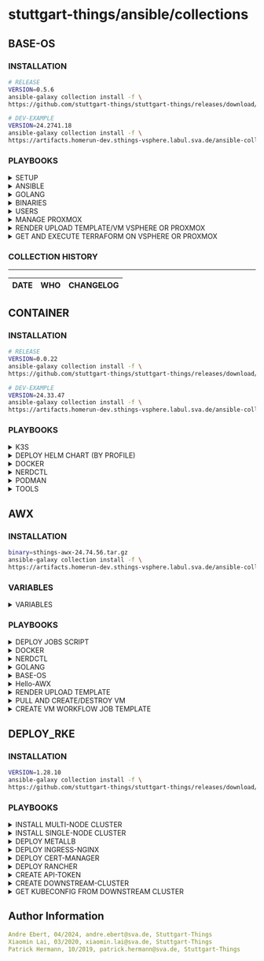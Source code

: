 # stuttgart-things/ansible/collections

## BASE-OS

### INSTALLATION

```bash
# RELEASE
VERSION=0.5.6
ansible-galaxy collection install -f \
https://github.com/stuttgart-things/stuttgart-things/releases/download/${VERSION}/sthings-base_os-${VERSION}.tar.gz

# DEV-EXAMPLE
VERSION=24.2741.18
ansible-galaxy collection install -f \
https://artifacts.homerun-dev.sthings-vsphere.labul.sva.de/ansible-collections/sthings-base_os-${VERSION}.tar.gz
```

### PLAYBOOKS

<details><summary>SETUP</summary>

base setup for linux machine: updates, packages, ca, banner + filesystem.

```bash
ansible-playbook sthings.base_os.setup -vv -i /tmp/inv
```

</details>

<details><summary>ANSIBLE</summary>

deploys ansible + dependecies

```bash
ansible-playbook sthings.base_os.ansible -vv -i /tmp/inv
```

</details>

<details><summary>GOLANG</summary>

installs golang on target system(s)

```bash
# DEPLOYMENT WITH DEFAULT OPTIONS (STHINGS USER EXPORTS)
ansible-playbook sthings.base_os.golang -vv -i inventory

# DEPLOYMENT WITH OVERWRITES (DIFFRENT USER AND SPECIFY GOLANG VERSION)
ansible-playbook sthings.base_os.golang \
-e golang_version=1.22.2 \
-e go_username=elon \
-e go_usergroup=dev \
-e go_userhome=/home/elon \
-vv -i inventory

# ADD TO PLAY AND README FOR USERS DICT
```

</details>

<details><summary>BINARIES</summary>

```bash
ansible-playbook sthings.base_os.binaries -vv -i /tmp/inv
```

</details>


<details><summary>USERS</summary>

```bash
ansible-playbook sthings.base_os.users -vv -i /tmp/inv
```

</details>

<details><summary>MANAGE PROXMOX</summary>

## Rename VM/Template
```bash
ansible-playbook sthings.base_os.rename_proxmox -vv -e vmname_old=myVM -e vmname_new=myNewVM -e target_host=localhost
```

## Delete VM/Template
```bash
ansible-playbook sthings.base_os.delete_proxmox -vv -e vmname_delete=example-name -e target_host=localhost
```

</details>

<details><summary>RENDER UPLOAD TEMPLATE/VM VSPHERE OR PROXMOX</summary>

## Render and upload rendered VM config to s3 bucket
```bash
# Default render of vm templates
ansible-playbook sthings.base_os.render_upload_vm -vv \
-e lab=labul \
-e cloud=vsphere \
-e s3=labul-automation
```

```bash
# Render w/ given name and size
ansible-playbook sthings.base_os.render_upload_vm -vv \
-e lab=labul \
-e cloud=vsphere \
-e vmSize=l \
-e vmName=martin \
-e s3=labul-automation
```

```bash
# Render with changed VM attributes
ansible-playbook sthings.base_os.render_upload_vm -vv \
-e lab=labul \
-e cloud=vsphere \
-e vmName=test-vm \
-e vmCount=1 \
-e vm_memory=4096 \
-e vm_template=ubuntu24 \
-e vm_disk=32 \
-e vm_cpu=2 \
-e s3=labul-automation
```
</details>

<details><summary>GET AND EXECUTE TERRAFORM ON VSPHERE OR PROXMOX</summary>

## Get rendered VM config and execute terraform
```bash
# Get vm config and execute terraform
ansible-playbook -i /path/to/inventory sthings.base_os.get_execute_terraform -vv \
-e lab=labul \
-e cloud=vsphere \
-e project_name=martin \
-e bucket_name=martin-vm-config \
-e object_name=2024-06-27-test-vnrqr.tf \
-e install_terraform=true \
-e s3=labul-automation
```

```bash
# Destroy VM
ansible-playbook -i /path/to/inventory sthings.base_os.get_execute_terraform -vv \
-e lab=labul \
-e cloud=vsphere \
-e project_name=martin \
-e bucket_name=martin-vm-config \
-e object_name=2024-06-27-test-vnrqr.tf \
-e s3=labul-automation \
-e state=absent
```
</details>

### COLLECTION HISTORY

----------------
| DATE  | WHO | CHANGELOG |
|---|---|---|


## CONTAINER

### INSTALLATION

```bash
# RELEASE
VERSION=0.0.22
ansible-galaxy collection install -f \
https://github.com/stuttgart-things/stuttgart-things/releases/download/${VERSION}/sthings-container-${VERSION}.tar.gz

# DEV-EXAMPLE
VERSION=24.33.47
ansible-galaxy collection install -f \
https://artifacts.homerun-dev.sthings-vsphere.labul.sva.de/ansible-collections/sthings-container-${VERSION}.tar.gz
```

### PLAYBOOKS

<details><summary>K3S</summary>

```bash
ansible-playbook sthings.container.k3s -vv -i /tmp/inv
```

</details>

<details><summary>DEPLOY HELM CHART (BY PROFILE)</summary>

```bash
ansible-playbook sthings.container.deploy_to_k8s \
-e path_to_kubeconfig=/etc/rancher/k3s/k3s.yaml \
-e profile=cert-manager \
-e state=present \
-i /tmp/inv \
-e target_host=all \
-vv
```

</details>


<details><summary>DOCKER</summary>

###ADD DESCRIPTION

```bash
# DEPLOYMENT OF LATEST RUNTIME, CLI + COMPOSE
ansible-playbook sthings.container.docker -vv -i inventory

# DEPLOYMENT OF LATEST RUNTIME, CLI, COMPOSE + KIND CLUSTER
ansible-playbook sthings.container.docker \
-e install_kind=true \
-vv -i inventory
```

</details>

<details><summary>NERDCTL</summary>

```bash
ansible-playbook sthings.container.nerdctl -i /tmp/inv -vv
```

</details>

<details><summary>PODMAN</summary>

```bash
ansible-playbook sthings.container.podman -i /tmp/inv -vv
```

</details>

<details><summary>TOOLS</summary>

```bash
ansible-playbook sthings.container.tools -i /tmp/inv -vv
```

</details>

## AWX

### INSTALLATION

```bash
binary=sthings-awx-24.74.56.tar.gz
ansible-galaxy collection install -f \
https://artifacts.homerun-dev.sthings-vsphere.labul.sva.de/ansible-collections/${binary}
```

### VARIABLES

<details><summary>VARIABLES</summary>

* name:         Name of the job-template
* inventory:    Name of the inventory to use
* project:      Name of the Project the job-template should belong to
* state:        'present' to create job-template, 'absent' to delete
* cloud:        choose between vsphere and proxmox
* lab:          Choose between labul and labda

</details>

### PLAYBOOKS

<details><summary>DEPLOY JOBS SCRIPT</summary>

Replace/Add/Remove job names inside arr-Variable if you want to deploy specific jobs

```bash
export CONTROLLER_HOST=https://awx.<DOMAIN>.sva.de #EXAMPLE!
export CONTROLLER_USERNAME=admin #EXAMPLE!
export CONTROLLER_PASSWORD=<PASSWORD>

arr=("baseos" "golang" "nerdctl" "docker")
for i in ${!arr[@]};
do
  echo $i "${arr[i]}";
  ansible-playbook sthings.awx."${arr[i]}" -vv;
done
```


```bash
export CONTROLLER_HOST=https://awx.<DOMAIN>.sva.de #EXAMPLE!
export CONTROLLER_USERNAME=admin #EXAMPLE!
export CONTROLLER_PASSWORD=<PASSWORD>

arr=("render_upload_template" "get_execute_terraform" "create_vm_workflow")
for i in ${!arr[@]};
do
  echo $i "${arr[i]}";
  ansible-playbook sthings.awx."${arr[i]}" -vv;
done
```

</details>

<details><summary>DOCKER</summary>

docker deployment awx job template w/ survey

```bash
export CONTROLLER_HOST=https://awx.<DOMAIN>.sva.de #EXAMPLE!
export CONTROLLER_USERNAME=admin #EXAMPLE!
export CONTROLLER_PASSWORD=<PASSWORD>
ansible-playbook sthings.awx.docker -vv
```

</details>

<details><summary>NERDCTL</summary>

nerdctl deployment awx job template w/ survey

```bash
export CONTROLLER_HOST=https://awx.<DOMAIN>.sva.de #EXAMPLE!
export CONTROLLER_USERNAME=admin #EXAMPLE!
export CONTROLLER_PASSWORD=<PASSWORD>
ansible-playbook sthings.awx.nerdctl -vv
```

</details>

<details><summary>GOLANG</summary>

golang deployment awx job template w/ survey

```bash
export CONTROLLER_HOST=https://awx.<DOMAIN>.sva.de #EXAMPLE!
export CONTROLLER_USERNAME=admin #EXAMPLE!
export CONTROLLER_PASSWORD=<PASSWORD>
ansible-playbook sthings.awx.golang -vv
```

</details>

<details><summary>BASE-OS</summary>

base-os deployment awx job template w/ survey

```bash
export CONTROLLER_HOST=https://awx.<DOMAIN>.sva.de #EXAMPLE!
export CONTROLLER_USERNAME=admin #EXAMPLE!
export CONTROLLER_PASSWORD=<PASSWORD>
ansible-playbook sthings.awx.baseos -vv
```

base-os deployment awx job template w/ survey AND scheduler
```bash
export CONTROLLER_HOST=https://awx.<DOMAIN>.sva.de #EXAMPLE!
export CONTROLLER_USERNAME=admin #EXAMPLE!
export CONTROLLER_PASSWORD=<PASSWORD>
ansible-playbook sthings.awx.schedule_baseos -vv
```

</details>

<details><summary>Hello-AWX</summary>

Awx job template to test Host w/ survey (without dynamic inventory)

```bash
export CONTROLLER_HOST=https://awx.<DOMAIN>.sva.de #EXAMPLE!
export CONTROLLER_USERNAME=admin #EXAMPLE!
export CONTROLLER_PASSWORD=<PASSWORD>
ansible-playbook sthings.awx.hello_awx -vv
```

</details>

<details><summary>RENDER UPLOAD TEMPLATE</summary>

Awx job template /w survey and play to render and upload templates for VMs

```bash
export CONTROLLER_HOST=https://awx.<DOMAIN>.sva.de #EXAMPLE!
export CONTROLLER_USERNAME=admin #EXAMPLE!
export CONTROLLER_PASSWORD=<PASSWORD>

# Create awx resource to render and upload templates to s3
ansible-playbook sthings.awx.render_upload_template -vv \
-e lab=labul \
-e cloud=vsphere # example
```

</details>

<details><summary>PULL AND CREATE/DESTROY VM</summary>

Awx job template /w survey and play to pull templates from s3 and create/destroy VMs

```bash
export CONTROLLER_HOST=https://awx.<DOMAIN>.sva.de #EXAMPLE!
export CONTROLLER_USERNAME=admin #EXAMPLE!
export CONTROLLER_PASSWORD=<PASSWORD>

# Create awx resource to pull template from s3 and create/destroy VM
ansible-playbook sthings.awx.get_execute_terraform -vv \
-e lab=labul \
-e cloud=vsphere # example
```

</details>

<details><summary>CREATE VM WORKFLOW JOB TEMPLATE</summary>

Awx job template /w survey to create a workflow for vm creation in awx controller

```bash
export CONTROLLER_HOST=https://awx.<DOMAIN>.sva.de #EXAMPLE!
export CONTROLLER_USERNAME=admin #EXAMPLE!
export CONTROLLER_PASSWORD=<PASSWORD>

# Create awx resource to pull template from s3 and create/destroy VM
ansible-playbook sthings.awx.create_vm_workflow -vv \
```
</details>

## DEPLOY_RKE

### INSTALLATION

```bash
VERSION=1.28.10
ansible-galaxy collection install -f \
https://github.com/stuttgart-things/stuttgart-things/releases/download/${VERSION}/sthings-deploy_rke-${VERSION}.tar.gz
```

### PLAYBOOKS

<details><summary>INSTALL MULTI-NODE CLUSTER</summary>

Deploys a rke2 multi-node cluster.

```bash
# CREATE INVENTORY
cat <<EOF > rke2
[initial_master_node]
10.100.136.151
[additional_master_nodes]
10.100.136.152
10.100.136.153
EOF

# PLAYBOOK CALL
CLUSTER_NAME=rke2
mkdir -p ~/.kube/

ansible-playbook sthings.deploy_rke.rke2 \
-i rke2 \
-e rke2_fetched_kubeconfig_path=~/.kube/${CLUSTER_NAME} \
-e cluster_setup=multinode \
-e 1.28.10 \
-e rke2_release_kind=rke2r1
-vv
```

</details>

<details><summary>INSTALL SINGLE-NODE CLUSTER</summary>

Deploys a rke2 single-node cluster.

```bash
# CREATE INVENTORY
cat <<EOF > rke2
[initial_master_node]
10.100.136.151
[additional_master_nodes]
# no details needed but group needs to be defined
EOF

# PLAYBOOK CALL
CLUSTER_NAME=rke2

ansible-playbook sthings.deploy_rke.rke2 \
-i rke2 -vv \
-e rke2_fetched_kubeconfig_path=~/.kube/${CLUSTER_NAME} \
-e cluster_setup=singlenode \
-vv
```

</details>

<details><summary>DEPLOY METALLB</summary>

Deploys metallb helm chart + ip config

```bash
ansible-playbook sthings.deploy_rke.deploy_to_k8s \
-e deployment_vars=~/projects/rke2/metallb.yaml \
-e path_to_kubeconfig=~/.kube/rke2 \ # EXAMPLE
-e profile=metallb \
-e state=present \
-vv \
-e ip_range: 10.31.103.18-10.31.103.18 # example
```

</details>

<details><summary>DEPLOY INGRESS-NGINX</summary>

Deploys ingress-nginx helm chart

```bash
ansible-playbook sthings.deploy_rke.deploy_to_k8s \
-e path_to_kubeconfig=~/.kube/rke2 \
-e profile=ingress-nginx \
-e state=present \
-vv
```

</details>

<details><summary>DEPLOY CERT-MANAGER</summary>

Deploys cert-manager + config

```bash
# DEPLOYMENT VARS
cat <<EOF > cert-manager.yaml
cert_manager_version: v1.14.4
approle_id: 1d42d7e7-8c14-e5f9-801d-b3ecef416616
approle_secret: <SECRET>
name_cluster_issuer: cluster-issuer-approle
pki_path: pki/sign/sthings-vsphere.labul.sva.de
vault_server: https://vault-vsphere.labul.sva.de:8200
ca_bundle: LS0tLS0= #...
vault_secret: vault-approle

post_manifests:
  secret_approle: |
    apiVersion: v1
    kind: Secret
    metadata:
      name: {{ vault_secret }}
      namespace: {{ namespace }}
    data:
      approle: {{ approle_secret }}

  cluster_issuer: |
    apiVersion: cert-manager.io/v1
    kind: ClusterIssuer
    metadata:
      name: {{ name_cluster_issuer }}
      namespace: {{ namespace }}
    spec:
      vault:
        path: {{ pki_path }}
        server: {{ vault_server }}
        caBundle: {{ ca_bundle }}
        auth:
          appRole:
            path: approle
            roleId: {{ approle_id }}
            secretRef:
              name: {{ vault_secret }}
              key: approle
EOF

ansible-playbook sthings.deploy_rke.deploy_to_k8s \
-e path_to_kubeconfig=~/.kube/rke2 \
-e profile=cert-manager \
-e state=present \
-e deployment_vars=~/projects/rke2/cert-manager.yaml #ABSOLUTE PATH REQUIRED!
-vv
```

</details>

<details><summary>DEPLOY RANCHER</summary>

Deploys configuration + rancher

```bash
cat <<EOF > rancher.yaml
rancher_version: 2.8.5
hostname: rancher-things
domain: demo-rancher.sthings-vsphere.labul.sva.de  # EXAMPLE
password: "{{ lookup('community.general.random_string', length=17) }}"  # EXAMPLE
ca_certs: LS0tLS1CtLS0= #..
cluster_issuer: cluster-issuer-approle

pre_manifests:
  namespace: |
    apiVersion: v1
    kind: Namespace
    metadata:
      name: {{ deployment_namespace }}

  certificate: |
    apiVersion: cert-manager.io/v1
    kind: Certificate
    metadata:
      name: {{ hostname }}-ingress
      namespace: {{ deployment_namespace }}
    spec:
      commonName: {{ hostname }}.{{ domain }}
      dnsNames:
        - {{ hostname }}.{{ domain }}
      issuerRef:
        name: {{ cluster_issuer }}
        kind: ClusterIssuer
      secretName: {{ hostname }}-tls

  tls_secret: |
    apiVersion: v1
    kind: Secret
    metadata:
      name: tls-ca
      namespace: {{ deployment_namespace }}
    data:
      cacerts.pem: {{ ca_certs }}
post_manifests: {}
EOF

ansible-playbook sthings.deploy_rke.deploy_to_k8s \
-e path_to_kubeconfig=~/.kube/rke2 \
-e profile=cert-manager \
-e state=present \
-e deployment_vars=~/projects/rke2/cert-manager.yaml #ABSOLUTE PATH REQUIRED!
-vv
```

</details>

<details><summary>CREATE API-TOKEN</summary>

Creates rancher api token

```bash
ansible-playbook sthings.deploy_rke.api_token \
-e path_to_kubeconfig=~/.kube/rke2 \
-e token_name=admin \
-e token_description="admin api token" \
-e output_token_creds=true \
# -e token_password=whatever -> can be set
# -e token_user_id -> can be set / rancher user id (must exist)
-e state=present \
-vv
```

</details>

<details><summary>CREATE DOWNSTREAM-CLUSTER</summary>

Creates rancher downstream cluster (w/ api token + ssh)

```bash
# CREATE INVENTORY
cat <<EOF > ~/projects/rke2/dev1-inv
dev1-aio.tiab.labda.sva.de rancher_cluster_cmd="--controlplane --etcd --worker"

[all:vars]
ansible_ssh_common_args='-o StrictHostKeyChecking=no'
EOF

# CREATE CLUSTER PROFILE
cat <<EOF > ~/projects/rke2/dev1.yaml
---
cluster_name: dev1
cluster_description: "{{ cluster_name }} cluster"
cni: cilium
kubernetes_version: v1.28.10+rke2r1
cluster_template: cluster
EOF

RANCHER_SECRET_KEY=<SECRET FROM TOKEN CREATION>

ansible-playbook sthings.deploy_rke.deploy_downstream_cluster \
-e path_to_kubeconfig=~/.kube/rke2 \
-e rancher_access_key=admin \
-e rancher_secret_key=${RANCHER_SECRET_KEY} \
-e rancher_hostname=rancher-things \
-e rancher_domain=demo-rancher.sthings-vsphere.labul.sva.de \
-e cluster_profile=~/projects/rke2/dev1.yaml \
-e state=present \
-e prepare_rke_nodes=true \
-i ~/projects/rke2/dev1-inv \
-vv
```

</details>

<details><summary>GET KUBECONFIG FROM DOWNSTREAM CLUSTER</summary>

Downloads kubeconfig from downstream cluster

```bash
ansible-playbook sthings.deploy_rke.get_downstream_kubeconfig \
-e rancher_access_key=admin \
-e rancher_secret_key=${RANCHER_SECRET_KEY} \
-e rancher_hostname=rancher-things \
-e rancher_domain=demo-rancher.sthings-vsphere.labul.sva.de \
-e cluster_name=dev1 \
-e kubeconfig_destination=/tmp/dev1 \
-e check_kubeconfig=true \
-vv
```

</details>


</details>


Author Information
------------------

```yaml
Andre Ebert, 04/2024, andre.ebert@sva.de, Stuttgart-Things
Xiaomin Lai, 03/2020, xiaomin.lai@sva.de, Stuttgart-Things
Patrick Hermann, 10/2019, patrick.hermann@sva.de, Stuttgart-Things
```
